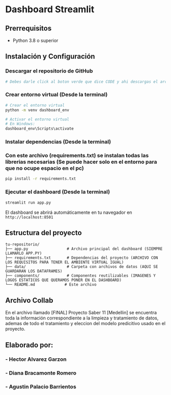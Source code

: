 # Dashboard Streamlit

## Prerrequisitos

- Python 3.8 o superior

## Instalación y Configuración


### Descargar el repositorio de GitHub
```bash
# Debes darle click al boton verde que dice CODE y ahi descargas el archivo .ZIP
```


### Crear entorno virtual (Desde la terminal)
```bash
# Crear el entorno virtual
python -m venv dashboard_env

# Activar el entorno virtual
# En Windows:
dashboard_env\Scripts\activate
```

### Instalar dependencias (Desde la terminal)
### Con este archivo (requirements.txt) se instalan todas las librerias necesarias (Se puede hacer solo en el entorno para que no ocupe espacio en el pc)
```bash
pip install -r requirements.txt
```

### Ejecutar el dashboard (Desde la terminal)
```bash
streamlit run app.py
```

El dashboard se abrirá automáticamente en tu navegador en `http://localhost:8501`

## Estructura del proyecto

```
tu-repositorio/
├── app.py                 # Archivo principal del dashboard (SIEMPRE LLAMARLO APP.PY)
├── requirements.txt       # Dependencias del proyecto (ARCHIVO CON LOS REQUISITOS PARA TENER EL AMBIENTE VIRTUAL IGUAL)
├── data/                  # Carpeta con archivos de datos (AQUI SE GUARDARAN LOS DATAFRAMES)
├── components/            # Componentes reutilizables (IMAGENES Y LOGOS ESTATICOS QUE QUERAMOS PONER EN EL DASHBOARD)
└── README.md             # Este archivo
```
## Archivo Collab
En el archivo llamado [FINAL] Proyecto Saber 11 [Medellin] se encuentra toda la información correspondiente a la limpieza y tratamiento de datos,
 ademas de todo el tratamiento y eleccion del modelo predicitivo usado en el proyecto.

## Elaborado por:
  ### - Hector Alvarez Garzon
  ### - Diana Bracamonte Romero
  ### - Agustin Palacio Barrientos
